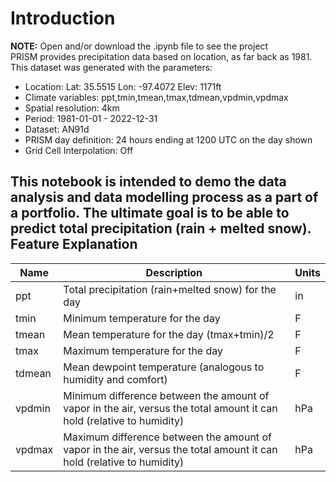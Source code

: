Introduction
===============
**NOTE:** Open and/or download the .ipynb file to see the project
\
PRISM provides precipitation data based on location, as far back as 1981.
This dataset was generated with the parameters:
* Location:  Lat: 35.5515   Lon: -97.4072   Elev: 1171ft
* Climate variables: ppt,tmin,tmean,tmax,tdmean,vpdmin,vpdmax
* Spatial resolution: 4km
* Period: 1981-01-01 - 2022-12-31
* Dataset: AN91d
* PRISM day definition: 24 hours ending at 1200 UTC on the day shown
* Grid Cell Interpolation: Off

This notebook is intended to demo the data analysis and data modelling process as a part of a portfolio. The ultimate goal is to be able to predict total precipitation (rain + melted snow). 
\
Feature Explanation
--------------------

| Name   | Description                                                                                                           | Units |
| ------ | --------------------------------------------------------------------------------------------------------------------- | ----- |
| ppt    | Total precipitation (rain+melted snow) for the day                                                                    | in    |
| tmin   | Minimum temperature for the day                                                                                       | F     |
| tmean  | Mean temperature for the day (tmax+tmin)/2                                                                            | F     |
| tmax   | Maximum temperature for the day                                                                                       | F     |
| tdmean | Mean dewpoint temperature (analogous to humidity and comfort)                                                         | F     |
| vpdmin | Minimum difference between the amount of vapor in the air, versus the total amount it can hold (relative to humidity) | hPa   |
| vpdmax | Maximum difference between the amount of vapor in the air, versus the total amount it can hold (relative to humidity) | hPa   |
